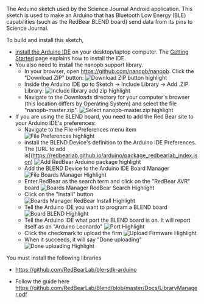 The Arduino sketch used by the Science Journal Android application.
This sketch is used to make an Arduino that has Bluetooth Low Energy
(BLE) capabilities (such as the RedBear BLEND board) send data from
its pins to Science Journal.

To build and install this sketch, 
  * [install the Arduino IDE](https://www.arduino.cc/en/Main/Software) on your desktop/laptop computer. The [Getting Started](https://www.arduino.cc/en/Guide/HomePage) page explains how to install the IDE.
  * You also need to install the nanopb support library. 
    - In your browser, open https://github.com/nanopb/nanopb.  Click the "Download ZIP" button:
      ![Download ZIP button highlight](docs/download_nanopb_zip.png "Download ZIP button highlight")
    - Inside the Arduino IDE go to Sketch -> Include Library -> Add .ZIP Library:
      ![Include library add zip highlight](docs/include_library_add_zip.png "Include library add zip highlight")
    - Navigate to the Downloads directory for your computer's browser
      (this location differs by Operating System) and select the file
      "nanopb-master.zip".
      ![Select nanopb-master.zip highlight](docs/select_nanopb.png "Select nanopb-master.zip highlight")
  * If you are using the BLEND board, you need to add the Red Bear site to your Arduino IDE's preferences:
    - Navigate to the File->Preferences menu item
      ![File Preferences highlight](docs/file_preferences.png "File preferences highlight")
    - install the BLEND Device's definition to the Arduino IDE Preferences.  The [URL to add is[(https://redbearlab.github.io/arduino/package_redbearlab_index.json)
      ![Add RedBear Arduino package highlight](docs/add_redbear_arduino_package.png "Add RedBear Arduino package highlight")
    - Add the BLEND Device to the Arduino IDE Board Manager
      ![File Boards Manager Highlight](docs/file_boards_manager.png "File Boards Manager Highlight")
    - Enter RedBear as the search term and click on the "RedBear AVR" board
      ![Boards Manager RedBear Search Highlight](docs/boards_manager_redbear_search.png "Boards Manager RedBear Search Highlight")
    - Click on the "Install" button
      ![Boards Manager RedBear Install Highlight](docs/boards_manager_redbear_install.png "Boards Manager RedBear Install Highlight")
    - Tell the Arduino IDE you want to program a BLEND board
      ![Board BLEND Highlight](docs/board_blend.png "Board BLEND Highlight")
    - Tell the Arduino IDE what port the BLEND board is on.  It will report itself as an "Arduino Leonardo"
      ![Port Highlight](docs/port.png "Port Highlight")
    - Click the checkmark to upload the firm
      ![Upload Firmware Highlight](docs/upload_firmware.png "Upload Firmware Highlight")
    - When it succeeds, it will say "Done uploading"
      ![Done uploading Highlight](docs/done_uploading.png "Done uploading Highlight")

You must install the following libraries
* https://github.com/RedBearLab/ble-sdk-arduino
- Follow the guide here https://github.com/RedBearLab/Blend/blob/master/Docs/LibraryManager.pdf
